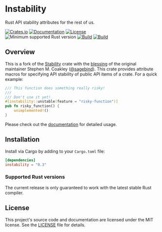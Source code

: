 # Instability

Rust API stability attributes for the rest of us.

[![Crates.io](https://img.shields.io/crates/v/instability.svg)](https://crates.io/crates/instability)
[![Documentation](https://docs.rs/instability/badge.svg)][documentation]
[![License](https://img.shields.io/badge/license-MIT-blue.svg)](LICENSE)
![Minimum supported Rust version](https://img.shields.io/badge/rustc-1.61+-yellow.svg)
[![Build](https://github.com/ratatui-org/instability/workflows/Check/badge.svg)](https://github.com/ratatui-org/instability/actions)
[![Build](https://github.com/ratatui-org/instability/workflows/Test/badge.svg)](https://github.com/ratatui-org/instability/actions)

## Overview

This is a fork of the [Stability](https://crates.io/crates/stability) crate with the
[blessing](https://github.com/sagebind/stability/issues/12) of the original maintainer Stephen M.
Coakley ([@sagebind](https://github.com/sagebind)). This crate provides attribute macros for
specifying API stability of public API items of a crate. For a quick example:

```rust
/// This function does something really risky!
///
/// Don't use it yet!
#[instability::unstable(feature = "risky-function")]
pub fn risky_function() {
    unimplemented!()
}
```

Please check out the [documentation] for detailed usage.

## Installation

Install via Cargo by adding to your `Cargo.toml` file:

```toml
[dependencies]
instability = "0.3"
```

### Supported Rust versions

The current release is only guaranteed to work with the latest stable Rust compiler.

## License

This project's source code and documentation are licensed under the MIT license. See the [LICENSE](LICENSE) file for details.

[documentation]: https://docs.rs/instability
